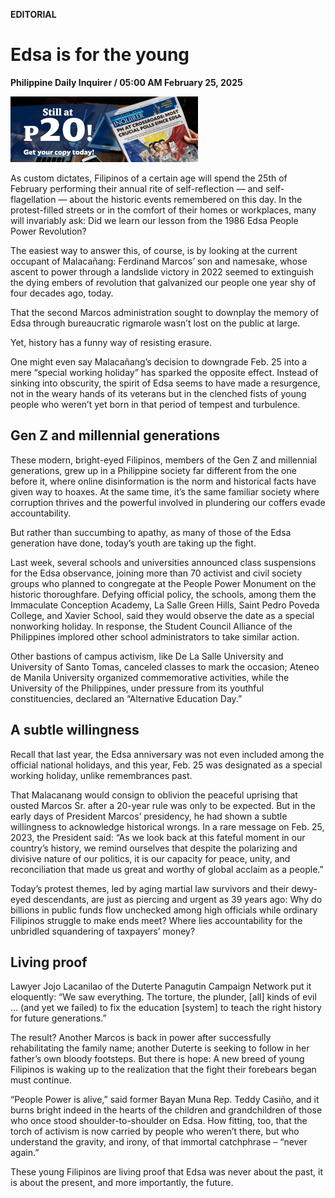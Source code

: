**EDITORIAL**

# Edsa is for the young

****Philippine Daily Inquirer / 05:00 AM February 25, 2025****

![Image](https://raw.githubusercontent.com/github-jl14/scrapy_api/refs/heads/main/images/editorial02252025.png)

As custom dictates, Filipinos of a certain age will spend the 25th of February performing their annual rite of self-reflection — and self-flagellation — about the historic events remembered on this day. In the protest-filled streets or in the comfort of their homes or workplaces, many will invariably ask: Did we learn our lesson from the 1986 Edsa People Power Revolution?

The easiest way to answer this, of course, is by looking at the current occupant of Malacañang: Ferdinand Marcos’ son and namesake, whose ascent to power through a landslide victory in 2022 seemed to extinguish the dying embers of revolution that galvanized our people one year shy of four decades ago, today.

That the second Marcos administration sought to downplay the memory of Edsa through bureaucratic rigmarole wasn’t lost on the public at large.

Yet, history has a funny way of resisting erasure.

One might even say Malacañang’s decision to downgrade Feb. 25 into a mere “special working holiday” has sparked the opposite effect. Instead of sinking into obscurity, the spirit of Edsa seems to have made a resurgence, not in the weary hands of its veterans but in the clenched fists of young people who weren’t yet born in that period of tempest and turbulence.

## Gen Z and millennial generations

These modern, bright-eyed Filipinos, members of the Gen Z and millennial generations, grew up in a Philippine society far different from the one before it, where online disinformation is the norm and historical facts have given way to hoaxes. At the same time, it’s the same familiar society where corruption thrives and the powerful involved in plundering our coffers evade accountability.

But rather than succumbing to apathy, as many of those of the Edsa generation have done, today’s youth are taking up the fight.

Last week, several schools and universities announced class suspensions for the Edsa observance, joining more than 70 activist and civil society groups who planned to congregate at the People Power Monument on the historic thoroughfare. Defying official policy, the schools, among them the Immaculate Conception Academy, La Salle Green Hills, Saint Pedro Poveda College, and Xavier School, said they would observe the date as a special nonworking holiday. In response, the Student Council Alliance of the Philippines implored other school administrators to take similar action.

Other bastions of campus activism, like De La Salle University and University of Santo Tomas, canceled classes to mark the occasion; Ateneo de Manila University organized commemorative activities, while the University of the Philippines, under pressure from its youthful constituencies, declared an “Alternative Education Day.”

## A subtle willingness

Recall that last year, the Edsa anniversary was not even included among the official national holidays, and this year, Feb. 25 was designated as a special working holiday, unlike remembrances past.

That Malacanang would consign to oblivion the peaceful uprising that ousted Marcos Sr. after a 20-year rule was only to be expected. But in the early days of President Marcos’ presidency, he had shown a subtle willingness to acknowledge historical wrongs. In a rare message on Feb. 25, 2023, the President said: “As we look back at this fateful moment in our country’s history, we remind ourselves that despite the polarizing and divisive nature of our politics, it is our capacity for peace, unity, and reconciliation that made us great and worthy of global acclaim as a people.”

Today’s protest themes, led by aging martial law survivors and their dewy-eyed descendants, are just as piercing and urgent as 39 years ago: Why do billions in public funds flow unchecked among high officials while ordinary Filipinos struggle to make ends meet? Where lies accountability for the unbridled squandering of taxpayers’ money?

## Living proof

Lawyer Jojo Lacanilao of the Duterte Panagutin Campaign Network put it eloquently: “We saw everything. The torture, the plunder, [all] kinds of evil … (and yet we failed) to fix the education [system] to teach the right history for future generations.”

The result? Another Marcos is back in power after successfully rehabilitating the family name; another Duterte is seeking to follow in her father’s own bloody footsteps. But there is hope: A new breed of young Filipinos is waking up to the realization that the fight their forebears began must continue.

“People Power is alive,” said former Bayan Muna Rep. Teddy Casiño, and it burns bright indeed in the hearts of the children and grandchildren of those who once stood shoulder-to-shoulder on Edsa. How fitting, too, that the torch of activism is now carried by people who weren’t there, but who understand the gravity, and irony, of that immortal catchphrase – “never again.”

These young Filipinos are living proof that Edsa was never about the past, it is about the present, and more importantly, the future.